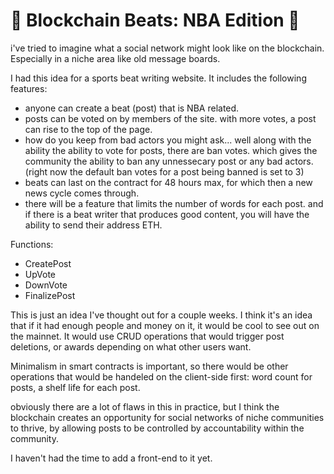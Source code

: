 <h1>🏀 Blockchain Beats: NBA Edition 🏀</h1>
i've tried to imagine what a social network might look like 
on the blockchain. Especially in a niche area like old message boards. 

I had this idea for a sports beat writing website. It includes the following features:

 - anyone can create a beat (post) that is NBA related.
 - posts can be voted on by members of the site. with more votes, a post can rise to the top of the page.
 - how do you keep from bad actors you might ask... well along with the ability the ability to vote for posts, there are ban votes. which gives the community the ability to ban any unnessecary post or any bad actors. (right now the default ban votes for a post being banned is set to 3)
 - beats can last on the contract for 48 hours max, for which then a new news cycle comes through.
 - there will be a feature that limits the number of words for each post. and if there is a beat writer that produces good content, you will have the ability to send their address ETH.

Functions:
- CreatePost
- UpVote
- DownVote
- FinalizePost

 This is just an idea I've thought out for a couple weeks. I think it's an idea that if it had enough people and money on it, it would be cool to see out on the mainnet. It would use CRUD operations that would trigger post deletions, or awards depending on what other users want.
 
 Minimalism in smart contracts is important, so there would be other operations that would be handeled on the client-side first: word count for posts, a shelf life for each post.

 obviously there are a lot of flaws in this in practice, but I think the blockchain creates an opportunity for social networks of niche communities to thrive, by allowing posts to be controlled by accountability within the community.

 I haven't had the time to add a front-end to it yet.
